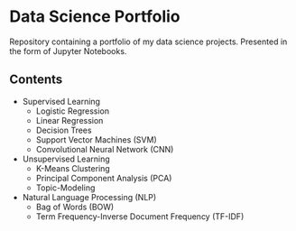 # Data Science Portfolio

Repository containing a portfolio of my data science projects. Presented in the form of Jupyter Notebooks.

## Contents

- Supervised Learning
  - Logistic Regression
  - Linear Regression
  - Decision Trees
  - Support Vector Machines (SVM)
  - Convolutional Neural Network (CNN)
- Unsupervised Learning
  - K-Means Clustering
  - Principal Component Analysis (PCA)
  - Topic-Modeling
- Natural Language Processing (NLP)
  - Bag of Words (BOW)
  - Term Frequency-Inverse Document Frequency (TF-IDF)
